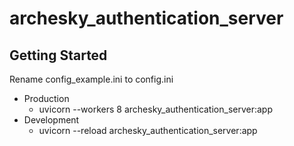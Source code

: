 archesky_authentication_server
==============================

Getting Started
---------------

Rename config_example.ini to config.ini

* Production
    - uvicorn --workers 8 archesky_authentication_server:app
* Development
    - uvicorn --reload archesky_authentication_server:app

